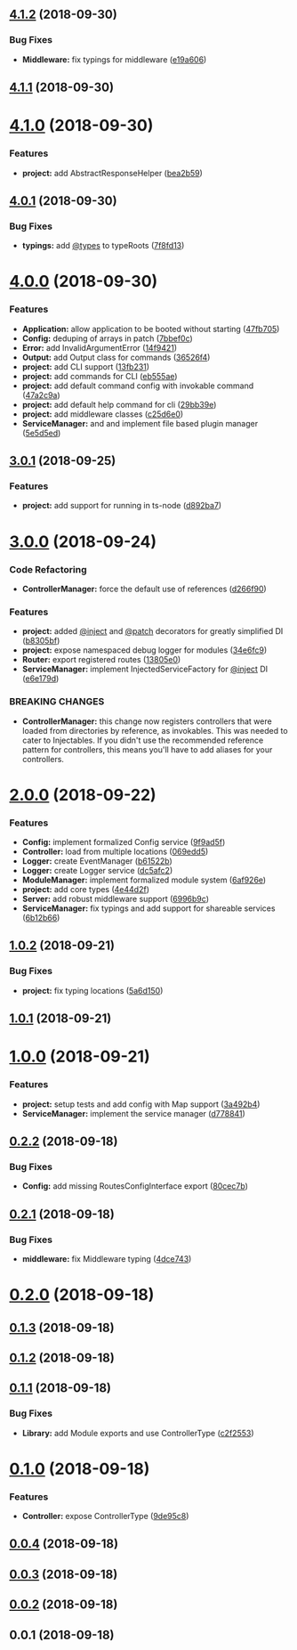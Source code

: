 <a name="4.1.2"></a>
## [4.1.2](https://github.com/SpoonX/stix/compare/v4.1.1...v4.1.2) (2018-09-30)


### Bug Fixes

* **Middleware:** fix typings for middleware ([e19a606](https://github.com/SpoonX/stix/commit/e19a606))



<a name="4.1.1"></a>
## [4.1.1](https://github.com/SpoonX/stix/compare/v4.1.0...v4.1.1) (2018-09-30)



<a name="4.1.0"></a>
# [4.1.0](https://github.com/SpoonX/stix/compare/v4.0.1...v4.1.0) (2018-09-30)


### Features

* **project:** add AbstractResponseHelper ([bea2b59](https://github.com/SpoonX/stix/commit/bea2b59))



<a name="4.0.1"></a>
## [4.0.1](https://github.com/SpoonX/stix/compare/v4.0.0...v4.0.1) (2018-09-30)


### Bug Fixes

* **typings:** add [@types](https://github.com/types) to typeRoots ([7f8fd13](https://github.com/SpoonX/stix/commit/7f8fd13))



<a name="4.0.0"></a>
# [4.0.0](https://github.com/SpoonX/stix/compare/v3.0.1...v4.0.0) (2018-09-30)


### Features

* **Application:** allow application to be booted without starting ([47fb705](https://github.com/SpoonX/stix/commit/47fb705))
* **Config:** deduping of arrays in patch ([7bbef0c](https://github.com/SpoonX/stix/commit/7bbef0c))
* **Error:** add InvalidArgumentError ([14f9421](https://github.com/SpoonX/stix/commit/14f9421))
* **Output:** add Output class for commands ([36526f4](https://github.com/SpoonX/stix/commit/36526f4))
* **project:** add CLI support ([13fb231](https://github.com/SpoonX/stix/commit/13fb231))
* **project:** add commands for CLI ([eb555ae](https://github.com/SpoonX/stix/commit/eb555ae))
* **project:** add default command config with invokable command ([47a2c9a](https://github.com/SpoonX/stix/commit/47a2c9a))
* **project:** add default help command for cli ([29bb39e](https://github.com/SpoonX/stix/commit/29bb39e))
* **project:** add middleware classes ([c25d6e0](https://github.com/SpoonX/stix/commit/c25d6e0))
* **ServiceManager:** and and implement file based plugin manager ([5e5d5ed](https://github.com/SpoonX/stix/commit/5e5d5ed))



<a name="3.0.1"></a>
## [3.0.1](https://github.com/SpoonX/stix/compare/v3.0.0...v3.0.1) (2018-09-25)


### Features

* **project:** add support for running in ts-node ([d892ba7](https://github.com/SpoonX/stix/commit/d892ba7))



<a name="3.0.0"></a>
# [3.0.0](https://github.com/SpoonX/stix/compare/v2.0.0...v3.0.0) (2018-09-24)


### Code Refactoring

* **ControllerManager:** force the default use of references ([d266f90](https://github.com/SpoonX/stix/commit/d266f90))


### Features

* **project:** added [@inject](https://github.com/inject) and [@patch](https://github.com/patch) decorators for greatly simplified DI ([b8305bf](https://github.com/SpoonX/stix/commit/b8305bf))
* **project:** expose namespaced debug logger for modules ([34e6fc9](https://github.com/SpoonX/stix/commit/34e6fc9))
* **Router:** export registered routes ([13805e0](https://github.com/SpoonX/stix/commit/13805e0))
* **ServiceManager:** implement InjectedServiceFactory for [@inject](https://github.com/inject) DI ([e6e179d](https://github.com/SpoonX/stix/commit/e6e179d))


### BREAKING CHANGES

* **ControllerManager:** this change now registers controllers that were loaded from directories by reference, as invokables. This was needed to cater to Injectables. If you didn't use the recommended reference pattern for controllers, this means you'll have to add aliases for your controllers.



<a name="2.0.0"></a>
# [2.0.0](https://github.com/SpoonX/stix/compare/v1.0.2...v2.0.0) (2018-09-22)


### Features

* **Config:** implement formalized Config service ([9f9ad5f](https://github.com/SpoonX/stix/commit/9f9ad5f))
* **Controller:** load from multiple locations ([069edd5](https://github.com/SpoonX/stix/commit/069edd5))
* **Logger:** create EventManager ([b61522b](https://github.com/SpoonX/stix/commit/b61522b))
* **Logger:** create Logger service ([dc5afc2](https://github.com/SpoonX/stix/commit/dc5afc2))
* **ModuleManager:** implement formalized module system ([6af926e](https://github.com/SpoonX/stix/commit/6af926e))
* **project:** add core types ([4e44d2f](https://github.com/SpoonX/stix/commit/4e44d2f))
* **Server:** add robust middleware support ([6996b9c](https://github.com/SpoonX/stix/commit/6996b9c))
* **ServiceManager:** fix typings and add support for shareable services ([6b12b66](https://github.com/SpoonX/stix/commit/6b12b66))



<a name="1.0.2"></a>
## [1.0.2](https://github.com/SpoonX/stix/compare/v1.0.1...v1.0.2) (2018-09-21)


### Bug Fixes

* **project:** fix typing locations ([5a6d150](https://github.com/SpoonX/stix/commit/5a6d150))



<a name="1.0.1"></a>
## [1.0.1](https://github.com/SpoonX/stix/compare/v1.0.0...v1.0.1) (2018-09-21)



<a name="1.0.0"></a>
# [1.0.0](https://github.com/SpoonX/stix/compare/v0.2.2...v1.0.0) (2018-09-21)


### Features

* **project:** setup tests and add config with Map support ([3a492b4](https://github.com/SpoonX/stix/commit/3a492b4))
* **ServiceManager:** implement the service manager ([d778841](https://github.com/SpoonX/stix/commit/d778841))



<a name="0.2.2"></a>
## [0.2.2](https://github.com/SpoonX/stix/compare/v0.2.1...v0.2.2) (2018-09-18)


### Bug Fixes

* **Config:** add missing RoutesConfigInterface export ([80cec7b](https://github.com/SpoonX/stix/commit/80cec7b))



<a name="0.2.1"></a>
## [0.2.1](https://github.com/SpoonX/stix/compare/v0.2.0...v0.2.1) (2018-09-18)


### Bug Fixes

* **middleware:** fix Middleware typing ([4dce743](https://github.com/SpoonX/stix/commit/4dce743))



<a name="0.2.0"></a>
# [0.2.0](https://github.com/SpoonX/stix/compare/v0.1.3...v0.2.0) (2018-09-18)



<a name="0.1.3"></a>
## [0.1.3](https://github.com/SpoonX/stix/compare/v0.1.2...v0.1.3) (2018-09-18)



<a name="0.1.2"></a>
## [0.1.2](https://github.com/SpoonX/stix/compare/v0.1.1...v0.1.2) (2018-09-18)



<a name="0.1.1"></a>
## [0.1.1](https://github.com/SpoonX/stix/compare/v0.1.0...v0.1.1) (2018-09-18)


### Bug Fixes

* **Library:** add Module exports and use ControllerType ([c2f2553](https://github.com/SpoonX/stix/commit/c2f2553))



<a name="0.1.0"></a>
# [0.1.0](https://github.com/SpoonX/stix/compare/v0.0.4...v0.1.0) (2018-09-18)


### Features

* **Controller:** expose ControllerType ([9de95c8](https://github.com/SpoonX/stix/commit/9de95c8))



<a name="0.0.4"></a>
## [0.0.4](https://github.com/SpoonX/stix/compare/v0.0.3...v0.0.4) (2018-09-18)



<a name="0.0.3"></a>
## [0.0.3](https://github.com/SpoonX/stix/compare/v0.0.2...v0.0.3) (2018-09-18)



<a name="0.0.2"></a>
## [0.0.2](https://github.com/SpoonX/stix/compare/v0.0.1...v0.0.2) (2018-09-18)



<a name="0.0.1"></a>
## 0.0.1 (2018-09-18)



